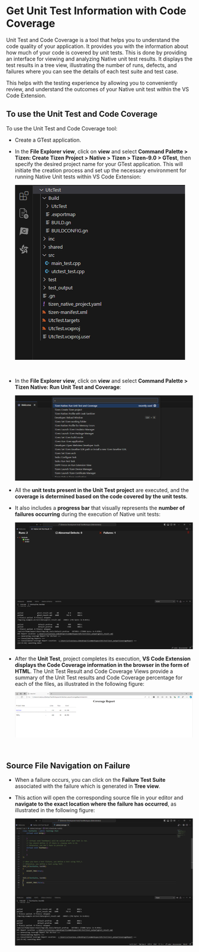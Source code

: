 # Get Unit Test Information with Code Coverage
Unit Test and Code Coverage is a tool that helps you to understand the code quality of your application. It provides you with the information about how much of your code is covered by unit tests. This is done by providing an interface for viewing and analyzing Native unit test results. It displays the test results in a tree view, illustrating the number of runs, defects, and failures where you can see the details of each test suite and test case.
<br>

This helps with the testing experience by allowing you to conveniently review, and understand the outcomes of your Native unit test within the VS Code Extension.

## To use the Unit Test and Code Coverage
To use the Unit Test and Code Coverage tool:
- Create a GTest application.
- In the **File Explorer view**, click on **view** and select **Command Palette > Tizen: Create Tizen Project > Native > Tizen > Tizen-9.0 > GTest**, then specify the desired project name for your GTest application. This will initiate the creation process and set up the necessary environment for running Native Unit tests within VS Code Extension:

    ![Create Gtest Application](media/gTest.png)
<br>

- In the **File Explorer view**, click on **view** and select **Command Palette > Tizen Native: Run Unit Test and Coverage**:

    ![Launch Command](media/launch_utc.png)
    <br>

- All the **unit tests present in the Unit Test project** are executed, and the **coverage is determined based on the code covered by the unit tests**.
- It also includes a **progress bar** that visually represents the **number of failures occurring** during the execution of Native unit tests:

    ![Native Unit Test Result](media/native_unit_test_result.png)
    <br>

- After the **Unit Test**, project completes its execution, **VS Code Extension displays the Code Coverage information in the browser in the form of HTML**. The Unit Test Result and Code Coverage Views provide a summary of the Unit Test results and Code Coverage percentage for each of the files, as illustrated in the following figure:

    ![Coverage Report](media/coverage_report.png)
<br>

## Source File Navigation on Failure
- When a failure occurs, you can click on the **Failure Test Suite** associated with the failure which is generated in **Tree view**.
- This action will open the corresponding source file in your editor and **navigate to the exact location where the failure has occurred**, as illustrated in the following figure:

    ![Test Suite Failure Ocuured](media/test_suite_failure_line.png)